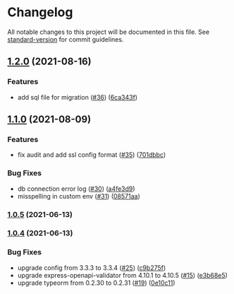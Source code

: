# Changelog

All notable changes to this project will be documented in this file. See [standard-version](https://github.com/conventional-changelog/standard-version) for commit guidelines.

## [1.2.0](https://github.com/MapColonies/discrete-agent-db/compare/v1.1.0...v1.2.0) (2021-08-16)


### Features

* add sql file for migration ([#36](https://github.com/MapColonies/discrete-agent-db/issues/36)) ([6ca343f](https://github.com/MapColonies/discrete-agent-db/commit/6ca343fa8bb7583c2b4414637910529bda5c2cdd))

## [1.1.0](https://github.com/MapColonies/discrete-agent-db/compare/v1.0.5...v1.1.0) (2021-08-09)


### Features

* fix audit and add ssl config format ([#35](https://github.com/MapColonies/discrete-agent-db/issues/35)) ([701dbbc](https://github.com/MapColonies/discrete-agent-db/commit/701dbbc51b0303c5b6600ce83c43958052f7c41e))


### Bug Fixes

* db connection error log ([#30](https://github.com/MapColonies/discrete-agent-db/issues/30)) ([a4fe3d9](https://github.com/MapColonies/discrete-agent-db/commit/a4fe3d97281af6f0e034951eed696b4feb5c6a6d))
* misspelling in custom env ([#31](https://github.com/MapColonies/discrete-agent-db/issues/31)) ([08571aa](https://github.com/MapColonies/discrete-agent-db/commit/08571aaad04ea045d17d90a65e9bd21fcc543d66))

### [1.0.5](https://github.com/MapColonies/discrete-agent-db/compare/v1.0.4...v1.0.5) (2021-06-13)

### [1.0.4](https://github.com/MapColonies/discrete-agent-db/compare/v1.0.3...v1.0.4) (2021-06-13)


### Bug Fixes

* upgrade config from 3.3.3 to 3.3.4 ([#25](https://github.com/MapColonies/discrete-agent-db/issues/25)) ([c9b275f](https://github.com/MapColonies/discrete-agent-db/commit/c9b275fee9c4a32e93f29c3f3dfc47f698b03e5e))
* upgrade express-openapi-validator from 4.10.1 to 4.10.5 ([#15](https://github.com/MapColonies/discrete-agent-db/issues/15)) ([e3b68e5](https://github.com/MapColonies/discrete-agent-db/commit/e3b68e5f1955c5f62c1b0104cd63884e4f9784c4))
* upgrade typeorm from 0.2.30 to 0.2.31 ([#19](https://github.com/MapColonies/discrete-agent-db/issues/19)) ([0e10c11](https://github.com/MapColonies/discrete-agent-db/commit/0e10c112748a82eac257c5b99089046dd79ec922))
